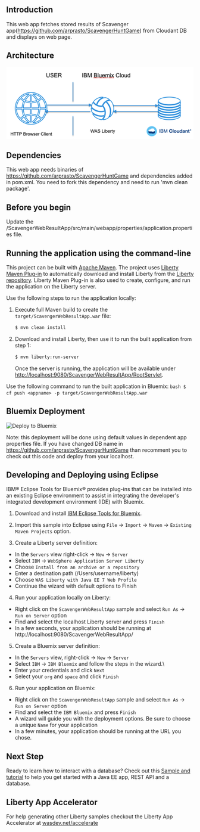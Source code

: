 ## Introduction
This web app fetches stored results of Scavenger app(https://github.com/arprasto/ScavengerHuntGame) from Cloudant DB and displays on web page.

## Architecture

<img src="src/main/webapp/images/Snip20170721_20.png" allignment="center"/>

## Dependencies
This web app needs binaries of https://github.com/arprasto/ScavengerHuntGame and dependencies added in pom.xml. You need to fork this dependency and need to run 'mvn clean package'.

## Before you begin
Update the /ScavengerWebResultApp/src/main/webapp/properties/application.properties file.

## Running the application using the command-line

This project can be built with [Apache Maven](http://maven.apache.org/). The project uses [Liberty Maven Plug-in][] to automatically download and install Liberty from the [Liberty repository](https://developer.ibm.com/wasdev/downloads/). Liberty Maven Plug-in is also used to create, configure, and run the application on the Liberty server. 

Use the following steps to run the application locally:

1. Execute full Maven build to create the `target/ScavengerWebResultApp.war` file:
    ```bash
    $ mvn clean install
    ```

2. Download and install Liberty, then use it to run the built application from step 1:
    ```bash
    $ mvn liberty:run-server
    ```

    Once the server is running, the application will be available under [http://localhost:9080/ScavengerWebResultApp/RootServlet](http://localhost:9080/ScavengerWebResultApp/RootServlet).

Use the following command to run the built application in Bluemix:
    ```bash
    $ cf push <appname> -p target/ScavengerWebResultApp.war
    ```

## Bluemix Deployment

![![Deploy to Bluemix](https://bluemix.net/deploy/button.png)](https://bluemix.net/deploy?repository=https://github.com/rameshpoomalai/ProcurementSystem (https://bluemix.net/deploy/button.png%29]%28https://bluemix.net/deploy?repository=https://github.com/arprasto/ScavengerWebResultApp) )

Note: this deployment will be done using default values in dependent app properties file. If you have changed DB name in https://github.com/arprasto/ScavengerHuntGame than recomment you to check out this code and deploy from your localhost.

## Developing and Deploying using Eclipse

IBM® Eclipse Tools for Bluemix® provides plug-ins that can be installed into an existing Eclipse environment to assist in integrating the developer's integrated development environment (IDE) with Bluemix.

1. Download and install  [IBM Eclipse Tools for Bluemix](https://developer.ibm.com/wasdev/downloads/#asset/tools-IBM_Eclipse_Tools_for_Bluemix).

2. Import this sample into Eclipse using `File` -> `Import` -> `Maven` -> `Existing Maven Projects` option.

3. Create a Liberty server definition:
  - In the `Servers` view right-click -> `New` -> `Server`
  - Select `IBM` -> `WebSphere Application Server Liberty`
  - Choose `Install from an archive or a repository`
  - Enter a destination path (/Users/username/liberty)
  - Choose `WAS Liberty with Java EE 7 Web Profile`
  - Continue the wizard with default options to Finish

4. Run your application locally on Liberty:
  - Right click on the `ScavengerWebResultApp` sample and select `Run As` -> `Run on Server` option
  - Find and select the localhost Liberty server and press `Finish`
  - In a few seconds, your application should be running at http://localhost:9080/ScavengerWebResultApp/

5. Create a Bluemix server definition:
  - In the `Servers` view, right-click -> `New` -> `Server`
  - Select `IBM` -> `IBM Bluemix` and follow the steps in the wizard.\
  - Enter your credentials and click `Next`
  - Select your `org` and `space` and click `Finish`

6. Run your application on Bluemix:
  - Right click on the `ScavengerWebResultApp` sample and select `Run As` -> `Run on Server` option
  - Find and select the `IBM Bluemix` and press `Finish`
  - A wizard will guide you with the deployment options. Be sure to choose a unique `Name` for your application
  - In a few minutes, your application should be running at the URL you chose.

## Next Step
Ready to learn how to interact with a database? Check out this [Sample and tutorial](https://github.com/IBM-Bluemix/get-started-java) to help you get started with a Java EE app, REST API and a database.

## Liberty App Accelerator

For help generating other Liberty samples checkout the Liberty App Accelerator at [wasdev.net/accelerate](http://wasdev.net/accelerate)

[Liberty Maven Plug-in]: https://github.com/WASdev/ci.maven
